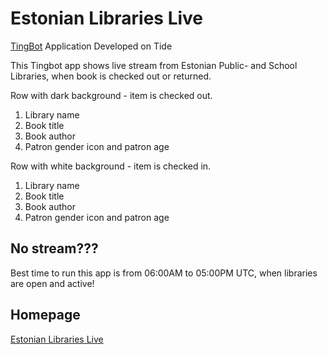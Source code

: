 # Estonian Libraries Live
[TingBot](http://tingbot.com) Application Developed on Tide

This Tingbot app shows live stream from Estonian Public- and School Libraries, when book is checked out or returned.

Row with dark background - item is checked out.
1) Library name
2) Book title
3) Book author
4) Patron gender icon and patron age

Row with white background - item is checked in.
1) Library name
2) Book title
3) Book author
4) Patron gender icon and patron age

## No stream???
Best time to run this app is from 06:00AM to 05:00PM UTC, when libraries are open and active!


## Homepage
[Estonian Libraries Live](https://www.raamatukogud.ee)
